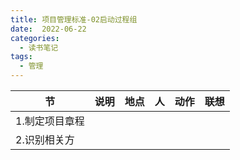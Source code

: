 ```yaml
---
title: 项目管理标准-02启动过程组
date:  2022-06-22
categories:
  - 读书笔记
tags:
  - 管理
---
```


| 节             | 说明 | 地点 | 人   | 动作 | 联想 |
| -------------- | ---- | ---- | ---- | ---- | ---- |
| 1.制定项目章程 |      |      |      |      |      |
| 2.识别相关方   |      |      |      |      |      |




